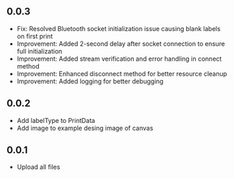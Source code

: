## 0.0.3

* Fix: Resolved Bluetooth socket initialization issue causing blank labels on first print
* Improvement: Added 2-second delay after socket connection to ensure full initialization
* Improvement: Added stream verification and error handling in connect method
* Improvement: Enhanced disconnect method for better resource cleanup
* Improvement: Added logging for better debugging

## 0.0.2

* Add labelType to PrintData
* Add image to example desing image of canvas

## 0.0.1

* Upload all files
